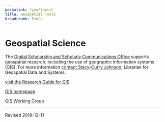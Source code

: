 ```yaml
---
permalink: /geo/tools/
title: Geospatial Tools
breadcrumb: Tools
---
```


# Geospatial Science

The [Digital Scholarship and Scholarly Communications Office](https://www.library.vanderbilt.edu/scholarly/) supports geospatial research, including the use of geographic information systems (GIS).  For more information [contact Stacy-Curry Johnson](mailto:stacy.e.curry@vanderbilt.edu), Librarian for Geospatial Data and Systems.

[visit the Research Guide for GIS](http://researchguides.library.vanderbilt.edu/content.php?pid=45375&sid=3244601)

[GIS homepage](gis/)

[GIS Working Group](https://sites.google.com/view/vugis/home)

----
Revised 2019-12-11